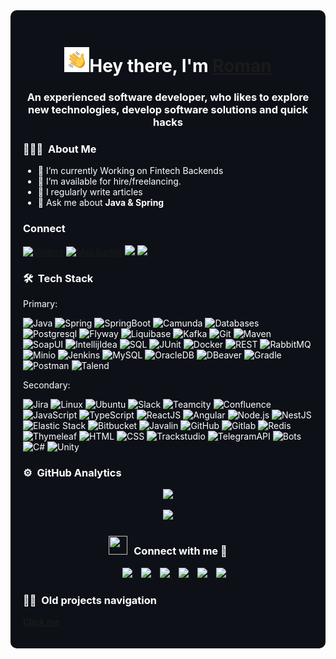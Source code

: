 <div style="background-color: #0d1117; color: white; padding: 20px; border-radius: 10px;">

<h1 align="center">
<img alt="Night Coding" src="./assets/Hand%20Wave.gif" width='40'/>Hey there, I'm  <a href="https://surkoff.com" target="blank">Roman</a>
</h1>

<h3 align="center">An experienced software developer, who likes to explore new technologies, develop software solutions and quick hacks</h3>

### 👨🏻‍💻 &nbsp;About Me

[//]: # (💡&nbsp;An experienced software developer, who likes to explore new technologies, develop software solutions and quick hacks)
- 🌱 I’m currently Working on Fintech Backends
- 🤝 I’m available for hire/freelancing.
- 📝 I regularly write articles
- 💬 Ask me about **Java & Spring**

### Connect

[![Visitors](https://visitor-badge.laobi.icu/badge?page_id=s-rb)](https://visitor-badge.laobi.icu/badge?page_id=s-rb)
[![Mail Badge](https://img.shields.io/badge/-gmail-c14438?style=flat&logo=Gmail&logoColor=white&link=mailto:surkoff.com@gmail.com)](mailto:surkoff.com@gmail.com)
[![](https://img.shields.io/github/stars/s-rb?color=fefb7b&logo=Undertale)](https://github-readme-stats.vercel.app/api?username=s-rb&hide_title=false&hide_border=true&show_icons=true&include_all_commits=true&line_height=20&bg_color=0,EC6C6C,FFD479,FFFC79,73FA79&theme=graywhite&locale=cn)
[![](https://img.shields.io/github/followers/s-rb?color=27da6b&logo=Handshake)](https://github.com/s-rb?tab=followers)



### 🛠 &nbsp;Tech Stack  

[//]: # (<a href="https://surkoff.com">)

[//]: # (    <img alt="Night Coding" src="./assets/Night-Coding.gif" align="right"/>)

[//]: # (</a>)

Primary:

![Java](https://img.shields.io/badge/-Java-05122A?style=flat&logo=OpenJDK&logoColor=FFA518)
![Spring](https://img.shields.io/badge/-Spring-05122A?style=flat&logo=Spring&logoColor=71b23c)
![SpringBoot](https://img.shields.io/badge/-SpringBoot-05122A?style=flat&logo=SpringBoot&logoColor=71b23c)
![Camunda](https://img.shields.io/badge/-Camunda-ff6d3e?style=flat)
![Databases](https://img.shields.io/badge/-Databases-05122A?style=flat&logo=DB&logoColor=71b23c)
![Postgresql](https://img.shields.io/badge/-Postgresql-05122A?style=flat&logo=Postgresql&logoColor=fffffb)
![Flyway](https://img.shields.io/badge/-Flyway-d30003?style=flat)
![Liquibase](https://img.shields.io/badge/-Liquibase-d30003?logo=liquibase&color=FFA518&style=flat)
![Kafka](https://img.shields.io/badge/-Kafka-d30003?logo=apachekafka&color=068bb8&style=flat)
![Git](https://img.shields.io/badge/-Git-05122A?style=flat&logo=git)
![Maven](https://img.shields.io/badge/-Maven-05122A?style=flat&logo=apachemaven)
![SoapUI](https://img.shields.io/badge/-SoapUI-f8db03?style=flat)
![IntellijIdea](https://img.shields.io/badge/-IntellijIdea-05122A?style=flat&logo=IntellijIdea)
![SQL](https://img.shields.io/badge/-SQL-05122A?style=flat&logo=SQL)
![JUnit](https://img.shields.io/badge/-JUnit-05122A?style=flat&logo=junit5)
![Docker](https://img.shields.io/badge/-Docker-05122A?style=flat&logo=docker)
![REST](https://img.shields.io/badge/-RestAPI-d30003?style=flat)
![RabbitMQ](https://img.shields.io/badge/-RabbitMQ-05122A?style=flat&logo=RabbitMQ)
![Minio](https://img.shields.io/badge/-Minio-05122A?style=flat&logo=Minio)
![Jenkins](https://img.shields.io/badge/-Jenkins-05122A?style=flat&logo=Jenkins&logoColor=fffffb)
![MySQL](https://img.shields.io/badge/-Mysql-05122A?style=flat&logo=Mysql&logoColor=fffffb)
![OracleDB](https://img.shields.io/badge/-Oracle-05122A?style=flat&logo=Oracle&logoColor=c06351)
![DBeaver](https://img.shields.io/badge/-DBeaver-05122A?style=flat&logo=DBeaver)
![Gradle](https://img.shields.io/badge/-Gradle-05122A?style=flat&logo=gradle)
![Postman](https://img.shields.io/badge/-Postman-ff6d3e?style=flat)
![Talend](https://img.shields.io/badge/-Talend-ff6d3e?style=flat&logo=Talend&logoColor=05122A)

Secondary:

![Jira](https://img.shields.io/badge/-Jira-05122A?style=flat&logo=Jira)
![Linux](https://img.shields.io/badge/-Linux-05122A?style=flat&logo=Linux)
![Ubuntu](https://img.shields.io/badge/-Ubuntu-05122A?style=flat&logo=Ubuntu)
![Slack](https://img.shields.io/badge/-Slack-05122A?style=flat&logo=Slack)
![Teamcity](https://img.shields.io/badge/-Teamcity-05122A?style=flat&logo=Teamcity)
![Confluence](https://img.shields.io/badge/-Confluence-05122A?style=flat&logo=Confluence)
![JavaScript](https://img.shields.io/badge/-JavaScript-05122A?style=flat&logo=javascript)
![TypeScript](https://img.shields.io/badge/-TypeScript-05122A?style=flat&logo=typescript)
![ReactJS](https://img.shields.io/badge/-ReactJS-05122A?style=flat&logo=react)
![Angular](https://img.shields.io/badge/-Angular-05122A?style=flat&logo=angular)
![Node.js](https://img.shields.io/badge/-Node.js-05122A?style=flat&logo=node.js)
![NestJS](https://img.shields.io/badge/-NestJS-05122A?style=flat&logo=NestJS)
![Elastic Stack](https://img.shields.io/badge/-Elastic_Stack-05122A?style=flat&logo=Elastic&logoColor=fffffb)
![Bitbucket](https://img.shields.io/badge/-Bitbucket-05122A?style=flat&logo=Bitbucket)
![Javalin](https://img.shields.io/badge/-Javalin-068bb8?style=flat)
![GitHub](https://img.shields.io/badge/-GitHub-05122A?style=flat&logo=github)
![Gitlab](https://img.shields.io/badge/-Gitlab-05122A?style=flat&logo=gitlab&logoColor=fb7035)
![Redis](https://img.shields.io/badge/-Redis-05122A?style=flat&logo=redis)
![Thymeleaf](https://img.shields.io/badge/-Thymeleaf-05122A?style=flat&logo=Thymeleaf&logoColor=005f0e)
![HTML](https://img.shields.io/badge/-HTML-05122A?style=flat&logo=HTML5)
![CSS](https://img.shields.io/badge/-CSS-05122A?style=flat&logo=CSS3&logoColor=1572B6)
![Trackstudio](https://img.shields.io/badge/-Trackstudio-05122A?style=flat&logo=Trackstudio)
![TelegramAPI](https://img.shields.io/badge/-TelegramAPI-05122A?style=flat&logo=telegram)
![Bots](https://img.shields.io/badge/-Bots-05122A?style=flat&logo=probot)
![C#](https://img.shields.io/badge/-CSharp-05122A?style=flat&logo=csharp)
![Unity](https://img.shields.io/badge/-Unity-05122A?style=flat&logo=unity)

### ⚙️ &nbsp;GitHub Analytics

<p align="center">
<a href="https://surkoff.com">
  <img height="150em" src="https://github-readme-stats.vercel.app/api/top-langs/?username=s-rb&size_weight=0.6&hide=css,c%23,jupyter notebook,hlsl&layout=donut&langs_count=5&theme=algolia"/>
</a>
</p>



<p align="center">
    <img src="https://github-profile-trophy.vercel.app/?username=s-rb&theme=juicyfresh&no-frame=true&row=1&column=6&margin-w=20&no-bg=true&rank=SECRET,SSS,SS,S,AAA,AA,A"/>
</p>

<h3 align="center" > <img src="https://media.giphy.com/media/iY8CRBdQXODJSCERIr/giphy.gif" width="30" height="30" style="margin-right: 10px;">Connect with me 🤝 </h3>

<p align="center">
    <div align="center"  class="icons-social" style="margin-left: 10px;">
        <a style="margin-left: 10px;"  target="_blank" href="https://surkoff.com">
            <img src="https://img.icons8.com/?size=50&id=qtCMtMWQphXg&format=png&color=f0f6fc"/>
        </a>
        <a style="margin-left: 10px;"  target="_blank" href="mailto:surkoff.com@gmail.com">
            <img src="https://img.icons8.com/?size=50&id=UwNwzKjuqt0T&format=png&color=f0f6fc"/>
        </a>
        <a style="margin-left: 10px;"  target="_blank" href="https://www.linkedin.com/in/roman-surkoff/">
            <img src="https://img.icons8.com/?size=50&id=NPKKGC83ppg7&format=png&color=f0f6fc"/>
        </a>
        <a style="margin-left: 10px;" target="_blank" href="https://github.com/s-rb">
            <img src="https://img.icons8.com/?size=50&id=80462&format=png&color=f0f6fc"/>
        </a>
        <a style="margin-left: 10px;" target="_blank" href="https://leetcode.com/surkoff/">
            <img src="https://img.icons8.com/?size=50&id=S22n5FcHWTiO&format=png&color=f0f6fc"/>
        </a>
        <a style="margin-left: 10px;" target="_blank" href="./cv/Roman_Surkov_Cv.pdf">
            <img src="https://img.icons8.com/?size=50&id=wuXCDaLZ8FC4&format=png&color=f0f6fc"/>
        </a>
    </div>
</p>

### 🤝🏻 &nbsp;Old projects navigation
**[Click me](Navigation.md)**


</div>